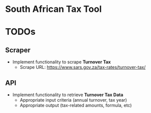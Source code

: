 # South African Tax Tool

# TODOs

## Scraper

- Implement functionality to scrape **Turnover Tax**
  - Scrape URL: https://www.sars.gov.za/tax-rates/turnover-tax/
 
## API
 
- Implement functionality to retrieve **Turnover Tax Data**
  - Appropriate input criteria (annual turnover, tax year)
  - Appropriate output (tax-related amounts, formula, etc)

